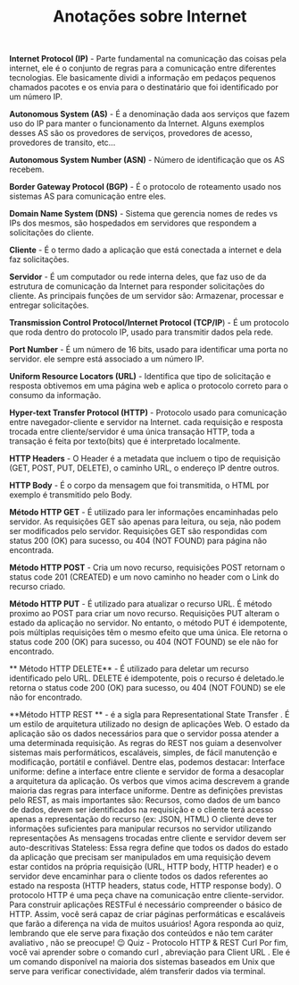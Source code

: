 <h1 style="text-align: center;">Anotações sobre Internet</h1>
<br>

**Internet Protocol (IP)** - Parte fundamental na comunicação das coisas pela internet, ele é o conjunto de regras para a comunicação entre diferentes tecnologias. Ele basicamente dividi a informação em pedaços pequenos chamados pacotes e os envia para o destinatário que foi identificado por um número IP.  

**Autonomous System (AS)** - É a denominação dada aos serviços que fazem uso do IP para manter o funcionamento da Internet. Alguns exemplos desses AS são os provedores de serviços, provedores de acesso, provedores de transito, etc...  

**Autonomous System Number (ASN)** - Número de identificação que os AS recebem.  

**Border Gateway Protocol (BGP)** - É o protocolo de roteamento usado nos sistemas AS para comunicação entre eles.  

**Domain Name System (DNS)** - Sistema que gerencia nomes de redes vs IPs dos mesmos, são hospedados em servidores que respondem a solicitações do cliente.  

**Cliente** - É o termo dado a aplicação que está conectada a internet e dela faz solicitações.  

**Servidor** - É um computador ou rede interna deles, que faz uso de da estrutura de comunicação da Internet para responder solicitações do cliente. As principais funções de um servidor são: Armazenar, processar e entregar solicitações.  

**Transmission Control Protocol/Internet Protocol (TCP/IP**) - É um protocolo que roda dentro do protocolo IP, usado para transmitir dados pela rede.  

**Port Number** - É um número de 16 bits, usado para identificar uma porta no servidor. ele sempre está associado a um número IP.  

**Uniform Resource Locators (URL)** - Identifica que tipo de solicitação e resposta obtivemos em uma página web e aplica o protocolo correto para o consumo da informação.  

**Hyper-text Transfer Protocol (HTTP)** - Protocolo usado para comunicação entre navegador-cliente e servidor na Internet. cada requisição e resposta trocada entre cliente/servidor é uma única transação HTTP, toda a transação é feita por texto(bits) que é interpretado localmente.  

**HTTP Headers** - O Header é a metadata que incluem o tipo de requisição (GET, POST, PUT, DELETE), o caminho URL, o endereço IP dentre outros.  

**HTTP Body** - É o corpo da mensagem que foi transmitida, o HTML por exemplo é transmitido pelo Body.  

**Método HTTP GET** - É utilizado para ler informações encaminhadas pelo servidor. As requisições GET são apenas para leitura, ou seja, não podem ser modificados pelo servidor. Requisições GET são respondidas com status 200 (OK) para sucesso, ou 404 (NOT FOUND) para página não encontrada.  

**Método HTTP POST** - Cria um novo recurso, requisições POST retornam o status code 201 (CREATED) e um novo caminho no header com o Link do recurso criado.  

**Método HTTP PUT** - É utilizado para atualizar o recurso URL. É método proximo ao POST para criar um novo recurso. Requisições PUT alteram o estado da aplicação no servidor. No entanto, o método PUT é idempotente, pois múltiplas requisições têm o mesmo efeito que uma única. Ele retorna o status code 200 (OK) para sucesso, ou 404 (NOT FOUND) se ele não for encontrado.  

** Método HTTP DELETE** - É utilizado para deletar um recurso identificado pelo URL. DELETE é idempotente, pois o recurso é deletado.le retorna o status code 200 (OK) para sucesso, ou 404 (NOT FOUND) se ele não for encontrado.  

**Método HTTP REST ** - é a sigla para Representational State Transfer . É um estilo de arquitetura utilizado no design de aplicações Web. O estado da aplicação são os dados necessários para que o servidor possa atender a uma determinada requisição. As regras do REST nos guiam a desenvolver sistemas mais performáticos, escaláveis, simples, de fácil manutenção e modificação, portátil e confiável. Dentre elas, podemos destacar:
Interface uniforme: define a interface entre cliente e servidor de forma a desacoplar a arquitetura da aplicação. Os verbos que vimos acima descrevem a grande maioria das regras para interface uniforme. Dentre as definições previstas pelo REST, as mais importantes são:
Recursos, como dados de um banco de dados, devem ser identificados na requisição e o cliente terá acesso apenas a representação do recurso (ex: JSON, HTML)
O cliente deve ter informações suficientes para manipular recursos no servidor utilizando representações
As mensagens trocadas entre cliente e servidor devem ser auto-descritivas
Stateless: Essa regra define que todos os dados do estado da aplicação que precisam ser manipulados em uma requisição devem estar contidos na própria requisição (URL, HTTP body, HTTP header) e o servidor deve encaminhar para o cliente todos os dados referentes ao estado na resposta (HTTP headers, status code, HTTP response body).
O protocolo HTTP é uma peça chave na comunicação entre cliente-servidor. Para construir aplicações RESTFul é necessário compreender o básico de HTTP. Assim, você será capaz de criar páginas performáticas e escaláveis que farão a diferença na vida de muitos usuários!
Agora responda ao quiz, lembrando que ele serve para fixação dos conteúdos e não tem caráter avaliativo , não se preocupe! 😉
Quiz - Protocolo HTTP & REST
Curl
Por fim, você vai aprender sobre o comando curl , abreviação para Client URL . Ele é um comando disponível na maioria dos sistemas baseados em Unix que serve para verificar conectividade, além transferir dados via terminal.